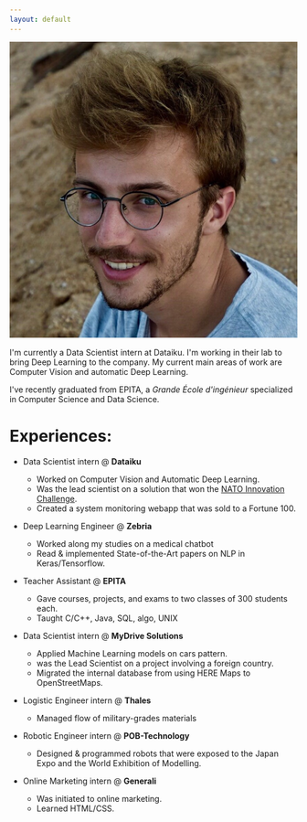 ```yaml
---
layout: default
---
```


<div class="about">
  <img src="/public/img/me.jpeg">
  <p>
    I'm currently a Data Scientist intern at Dataiku. I'm working in their lab
    to bring Deep Learning to the company. My current main areas of work are
    Computer Vision and automatic Deep Learning.
  </p>
  <p>
    I've recently graduated from EPITA, a <i>Grande École d'ingénieur</i> specialized
    in Computer Science and Data Science.
  </p>
</div>

# Experiences:

- Data Scientist intern @ **Dataiku**
  - Worked on Computer Vision and Automatic Deep Learning.
  - Was the lead scientist on a solution that won the [NATO Innovation Challenge](https://innovationhub-act.org/news/innovation-challenge-winners).
  - Created a system monitoring webapp that was sold to a Fortune 100.

- Deep Learning Engineer @ **Zebria**
  - Worked along my studies on a medical chatbot
  - Read & implemented State-of-the-Art papers on NLP in Keras/Tensorflow.

- Teacher Assistant @ **EPITA**
  - Gave courses, projects, and exams to two classes of 300 students each.
  - Taught C/C++, Java, SQL, algo, UNIX

- Data Scientist intern @ **MyDrive Solutions**
  - Applied Machine Learning models on cars pattern.
  - was the Lead Scientist on a project involving a foreign country.
  - Migrated the internal database from using HERE Maps to OpenStreetMaps.

- Logistic Engineer intern @ **Thales**
  - Managed flow of military-grades materials

- Robotic Engineer intern @ **POB-Technology**
  - Designed & programmed robots that were exposed to the Japan Expo and the
    World Exhibition of Modelling.

- Online Marketing intern @ **Generali**
  - Was initiated to online marketing.
  - Learned HTML/CSS.